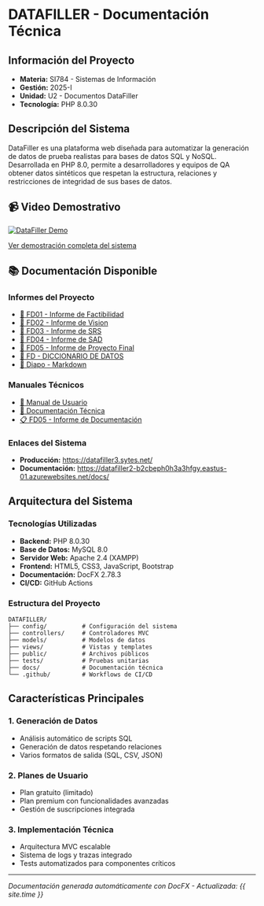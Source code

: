 # DATAFILLER - Documentación Técnica

## Información del Proyecto
- **Materia:** SI784 - Sistemas de Información  
- **Gestión:** 2025-I
- **Unidad:** U2 - Documentos DataFiller
- **Tecnología:** PHP 8.0.30

## Descripción del Sistema

DataFiller es una plataforma web diseñada para automatizar la generación de datos de prueba realistas para bases de datos SQL y NoSQL. Desarrollada en PHP 8.0, permite a desarrolladores y equipos de QA obtener datos sintéticos que respetan la estructura, relaciones y restricciones de integridad de sus bases de datos.

## 📹 Video Demostrativo

[![DataFiller Demo](https://img.youtube.com/vi/SzGoWlZsskU/0.jpg)](https://youtu.be/SzGoWlZsskU)

[Ver demostración completa del sistema](https://youtu.be/SzGoWlZsskU)

## 📚 Documentación Disponible

### Informes del Proyecto
- [📄 FD01 - Informe de Factibilidad](informes/fd01-informe-factibilidad.md)
- [📄 FD02 - Informe de Vision](informes/fd02-informe-vision.md)
- [📄 FD03 - Informe de SRS](informes/fd03-informe-srs.md)
- [📄 FD04 - Informe de SAD](informes/fd04-informe-sad.md)
- [📄 FD05 - Informe de Proyecto Final](informes/fd05-informe-final.md)
- [📄 FD   - DICCIONARIO DE DATOS](informes/DICCIONARIO_DE_DATOS.md)
- [📄 Diapo   - Markdown](informes/markdown.md)


### Manuales Técnicos
- [📖 Manual de Usuario](manual/user-manual.md)
- [🔧 Documentación Técnica](manual/technical.md)
- [📋 FD05 - Informe de Documentación](manual/fd05-informe.md)

### Enlaces del Sistema
- **Producción:** https://datafiller3.sytes.net/
- **Documentación:** https://datafiller2-b2cbeph0h3a3hfgy.eastus-01.azurewebsites.net/docs/

## Arquitectura del Sistema

### Tecnologías Utilizadas
- **Backend:** PHP 8.0.30
- **Base de Datos:** MySQL 8.0
- **Servidor Web:** Apache 2.4 (XAMPP)
- **Frontend:** HTML5, CSS3, JavaScript, Bootstrap
- **Documentación:** DocFX 2.78.3
- **CI/CD:** GitHub Actions

### Estructura del Proyecto
```
DATAFILLER/
├── config/          # Configuración del sistema
├── controllers/     # Controladores MVC
├── models/          # Modelos de datos  
├── views/           # Vistas y templates
├── public/          # Archivos públicos
├── tests/           # Pruebas unitarias
├── docs/            # Documentación técnica
└── .github/         # Workflows de CI/CD
```

## Características Principales

### 1. Generación de Datos
- Análisis automático de scripts SQL
- Generación de datos respetando relaciones
- Varios formatos de salida (SQL, CSV, JSON)

### 2. Planes de Usuario
- Plan gratuito (limitado)
- Plan premium con funcionalidades avanzadas
- Gestión de suscripciones integrada

### 3. Implementación Técnica
- Arquitectura MVC escalable
- Sistema de logs y trazas integrado
- Tests automatizados para componentes críticos

---

*Documentación generada automáticamente con DocFX - Actualizada: {{ site.time }}*